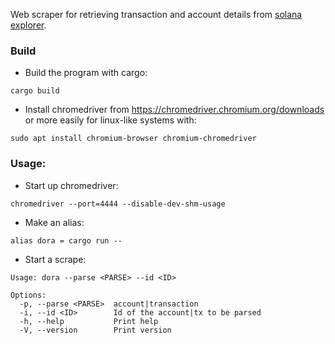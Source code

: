 Web scraper for retrieving transaction and account details from [solana explorer](https://explorer.solana.com).

### Build
* Build the program with cargo:
```
cargo build
```
* Install chromedriver from https://chromedriver.chromium.org/downloads  
or more easily for linux-like systems with:
```
sudo apt install chromium-browser chromium-chromedriver
```

### Usage:
* Start up chromedriver:
```
chromedriver --port=4444 --disable-dev-shm-usage
```
* Make an alias:
```
alias dora = cargo run --
```
* Start a scrape:
```
Usage: dora --parse <PARSE> --id <ID>

Options:
  -p, --parse <PARSE>  account|transaction
  -i, --id <ID>        Id of the account|tx to be parsed
  -h, --help           Print help
  -V, --version        Print version

```


